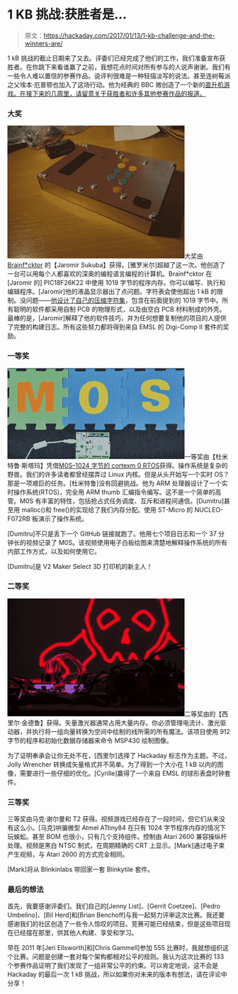 # 1 KB 挑战:获胜者是…

> 原文：<https://hackaday.com/2017/01/13/1-kb-challenge-and-the-winners-are/>

1 kB 挑战的截止日期来了又去。评委们已经完成了他们的工作，我们准备宣布获胜者。在你跳下来看谁赢了之前，我想花点时间对所有参与的人说声谢谢。我们有一些令人难以置信的参赛作品。说评判很难是一种轻描淡写的说法。甚至连树莓派之父埃本·厄普顿也加入了这场行动。他为经典的 BBC 微创造了一个新的[直升机游戏。在接下来的几周里，请留意关于获胜者和许多其他参赛作品的报道。](https://hackaday.io/project/19168-bbc-micro-50hz-helicopter-score-attack)

### 大奖

![brainfck](img/7ac646504e457347d1d419e1f1d4308b.png)大奖由 [Brainf*cktor](https://hackaday.io/project/18445-brainfcktor) 的【Jaromir Sukuba】获得。[雅罗米尔]超越了这一次。他创造了一台可以用每个人都喜欢的深奥的编程语言编程的计算机。Brainf*cktor 在[Jaromir 的] PIC18F26K22 中使用 1019 字节的程序内存。你可以编写、执行和编辑程序。[Jaromir]他的液晶显示器出了点问题。字符表会使他超出 1 kB 的限制。没问题——[他设计了自己的压缩字符集](http://hackaday.com/2016/12/15/character-generation-in-144-bytes/)，包含在前面提到的 1019 字节中。所有聪明的软件都采用自制 PCB 的物理形式，以及由空白 PCB 材料制成的外壳。最棒的是，[Jaromir]解释了他的软件技巧，并为任何想要复制他的项目的人提供了完整的构建日志。所有这些努力都将得到来自 EMSL 的 Digi-Comp II 套件的奖励。

### 一等奖

![mos](img/42b47919525a7adbeb0ce589dbb90f3c.png)一等奖由【杜米特鲁·斯塔玛】凭借[M0S–1024 字节的 cortexm 0 RTOS](https://hackaday.io/project/18664-m0s-cortexm0-rtos-in-1024-bytes)获得。操作系统是复杂的野兽。我们的许多读者都曾经摆弄过 Linux 内核。但是从头开始写一个实时 OS？那是一项艰巨的任务。[杜米特鲁]没有回避挑战。他为 ARM 处理器设计了一个实时操作系统(RTOS)，完全用 ARM thumb 汇编指令编写。这不是一个简单的高管。M0S 有丰富的特性，包括抢占式任务调度、互斥和进程间通信。[Dumitru]甚至用 malloc()和 free()的实现给了我们内存分配。使用 ST-Micro 的 NUCLEO-F072RB 板演示了操作系统。

[Dumitru]不只是丢下一个 GitHub 链接就跑了。他用七个项目日志和一个 37 分钟长的视频记录了 M0S。该视频使用电子白板绘图来清楚地解释操作系统的所有内部工作方式，以及如何使用它。

[Dumitru]是 V2 Maker Select 3D 打印机的新主人！

### 二等奖

![1klaser](img/9300584185d6f6ca43b1c525ba09da8c.png)二等奖由的【西里尔·金德鲁】获得。矢量激光器通常占用大量内存。你必须管理电流计、激光驱动器，并执行将一组向量转换为空间中绘制的线所需的所有魔法。该项目使用 912 字节的程序和初始化数据存储器来命令 MSP430 绘制图像。

为了证明奉承会让你无处不在，[西里尔]选择了 Hackaday 标志作为主题。不过，Jolly Wrencher 转换成矢量格式并不简单。为了得到一个大小在 1 kB 以内的图像，需要进行一些仔细的优化。[Cyrille]赢得了一个来自 EMSL 的球形表盘时钟套件。

### 三等奖

三等奖由马克·谢尔曼和 T2 获得。视频游戏已经存在了一段时间，但它们从来没有这么小。[马克]哄骗微型 Atmel ATtiny84 在只有 1024 字节程序内存的情况下玩蜈蚣。甚至 BOM 也很小，只有几个支持组件。控制由 Atari 2600 兼容操纵杆处理。视频是黑白 NTSC 制式，在周期精确的 CRT 上显示。[Mark]通过电子束产生视频，与 Atari 2600 的方式完全相同。

[Mark]将从 Blinkinlabs 带回家一套 Blinkytile 套件。

### 最后的想法

首先，我要感谢评委们。我们自己的[Jenny List]、[Gerrit Coetzee]、[Pedro Umbelino]、[Bil Herd]和[Brian Benchoff]与我一起努力评审这次比赛。我还要感谢我们的社区创造了一些令人惊叹的项目。竞赛可能已经结束，但是这些项目现在已经摆在那里，供其他人构建、享受和学习。

早在 2011 年[Jeri Ellsworth]和[Chris Gammell]参加 555 比赛时，我就想组织这个比赛。问题是创建一套对每个架构都相对公平的规则。我认为这次比赛的 133 个参赛作品证明了我们发现了一组非常公平的约束。可以肯定地说，这不会是 Hackaday 的最后一次 1 kB 挑战，所以如果你对未来的版本有想法，请在评论中分享！